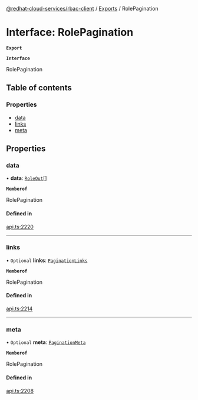 [@redhat-cloud-services/rbac-client](../README.md) / [Exports](../modules.md) / RolePagination

# Interface: RolePagination

**`Export`**

**`Interface`**

RolePagination

## Table of contents

### Properties

- [data](RolePagination.md#data)
- [links](RolePagination.md#links)
- [meta](RolePagination.md#meta)

## Properties

### data

• **data**: [`RoleOut`](RoleOut.md)[]

**`Memberof`**

RolePagination

#### Defined in

[api.ts:2220](https://github.com/mkholjuraev/javascript-clients/blob/master/packages/rbac/api.ts#L2220)

___

### links

• `Optional` **links**: [`PaginationLinks`](PaginationLinks.md)

**`Memberof`**

RolePagination

#### Defined in

[api.ts:2214](https://github.com/mkholjuraev/javascript-clients/blob/master/packages/rbac/api.ts#L2214)

___

### meta

• `Optional` **meta**: [`PaginationMeta`](PaginationMeta.md)

**`Memberof`**

RolePagination

#### Defined in

[api.ts:2208](https://github.com/mkholjuraev/javascript-clients/blob/master/packages/rbac/api.ts#L2208)
